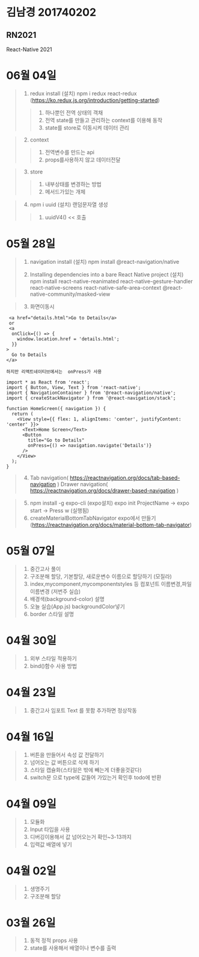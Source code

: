 # 김남경 201740202 
## RN2021

React-Native 2021

# 06월 04일
>1. redux install (설치) npm i redux react-redux (https://ko.redux.js.org/introduction/getting-started)
> >1. 하나뿐인 전역  상태의 객채
> >2. 전역 state를 만들고 관리하는 context를 이용해 동작
> >3. state를 store로 이동시켜 데이터 관리

>2. context
> >1. 전역변수를 만드는 api
> >2. props를사용하지 않고 데이터전달

>3. store
> >1. 내부상태를 변경하는 방법
> >2. 메서드가있는 개체

>4. npm i uuid (설치) 랜덤문자열 생성 
> >1.  uuidV4() << 호출

# 05월 28일

>1. navigation  install (설치)
>npm install @react-navigation/native
>
>2. Installing dependencies into a bare React Native project (설치)
>npm install react-native-reanimated react-native-gesture-handler react-native-screens react-native-safe-area-context @react-native-community/masked-view

>3. 화면이동시
``` 
 <a href="details.html">Go to Details</a>
 or 
 <a
  onClick={() => {
    window.location.href = 'details.html';
  }}
>
  Go to Details
</a>
```
```
하지만 리액트네이티브에서는  onPress가 사용

import * as React from 'react';
import { Button, View, Text } from 'react-native';
import { NavigationContainer } from '@react-navigation/native';
import { createStackNavigator } from '@react-navigation/stack';

function HomeScreen({ navigation }) {
  return (
    <View style={{ flex: 1, alignItems: 'center', justifyContent: 'center' }}>
      <Text>Home Screen</Text>
      <Button
        title="Go to Details"
        onPress={() => navigation.navigate('Details')}
      />
    </View>
  );
}
 ```
 
>4. Tab navigation( https://reactnavigation.org/docs/tab-based-navigation )
    Drawer navigation( https://reactnavigation.org/docs/drawer-based-navigation )
 
>5. npm install -g expo-cli (expo설치)
    expo init ProjectName -> expo start -> Press w (실행됨)
>6. createMaterialBottomTabNavigator expo에서 만들기 (https://reactnavigation.org/docs/material-bottom-tab-navigator)

# 05월 07일
>1. 중간고사 풀이
>2. 구조분해 할당, 기본할당, 새로운변수 이름으로 할당하기 (모질라)
>3.  index,mycomponent,mycomponentstyles 등 컴포넌트 이름변경,파일이름변경 (저번주 실습)
>4. 배경색(background-color) 설명
>5. 오늘 실습(App.js) backgroundColor넣기
>6. border 스타일 설명


# 04월 30일
>1. 외부 스타일 적용하기
>2. bind()함수 사용 방법 

# 04월 23일
>1. 중간고사 임포트 Text 를 못함 추가하면 정상작동 

# 04월 16일
>1. 버튼을 만들어서 속성 값 전달하기 
>2. 넘어오는 값 버튼으로 삭제 하기 
>3. 스타일 캡슐화(스타일은 밖에 빼는게 더좋을것같다)
>4. switch문 으로 type에 값들어 가있는거 확인후 todo에 반환
 
# 04월 09일
>1. 모듈화 
>2. Input 타입을 사용
>3. 디버깅이용해서 값 넘어오는거 확인~3-13까지
>4. 입력값 배열에 넣기

# 04월 02일
>1. 생명주기
>2. 구조분해 할당

# 03월 26일
>1. 동적 정적 props 사용 
>2. state를 사용해서 배열이나 변수를  출력





